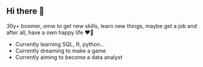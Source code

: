 ## Hi there 👋

30y+ boomer, omw to get new skills, learn new things, maybe get a job and after all, have a own happy life ❤️‍🔥

- Currently learning SQL, R, python...
- Currently dreaming to make a game
- Currently aiming to become a data analyst
